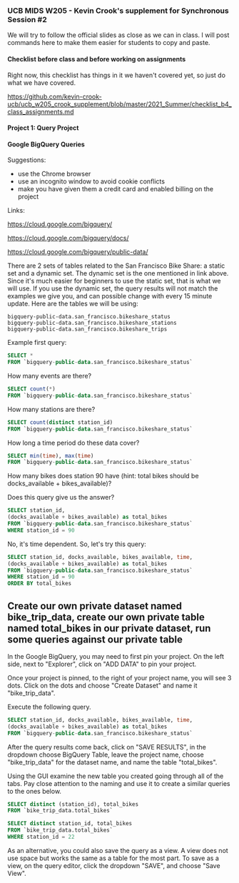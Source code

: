 ### UCB MIDS W205 - Kevin Crook's supplement for Synchronous Session #2

We will try to follow the official slides as close as we can in class.  I will post commands here to make them easier for students to copy and paste.

#### Checklist before class and before working on assignments

Right now, this checklist has things in it we haven't covered yet, so just do what we have covered.

https://github.com/kevin-crook-ucb/ucb_w205_crook_supplement/blob/master/2021_Summer/checklist_b4_class_assignments.md

#### Project 1: Query Project

#### Google BigQuery Queries

Suggestions:
* use the Chrome browser
* use an incognito window to avoid cookie conflicts
* make you have given them a credit card and enabled billing on the project

Links:

https://cloud.google.com/bigquery/

https://cloud.google.com/bigquery/docs/

https://cloud.google.com/bigquery/public-data/

There are 2 sets of tables related to the San Francisco Bike Share: a static set and a dynamic set.  The dynamic set is the one mentioned in link above.  Since it's much easier for beginners to use the static set, that is what we will use.  If you use the dynamic set, the query results will not match the examples we give you, and can possible change with every 15 minute update.  Here are the tables we will be using:

```
bigquery-public-data.san_francisco.bikeshare_status
bigquery-public-data.san_francisco.bikeshare_stations
bigquery-public-data.san_francisco.bikeshare_trips
```

Example first query:
```sql
SELECT *
FROM `bigquery-public-data.san_francisco.bikeshare_status`
```

How many events are there?
```sql
SELECT count(*)
FROM `bigquery-public-data.san_francisco.bikeshare_status`
```

How many stations are there?
```sql
SELECT count(distinct station_id)
FROM `bigquery-public-data.san_francisco.bikeshare_status`
```

How long a time period do these data cover?
```sql
SELECT min(time), max(time)
FROM `bigquery-public-data.san_francisco.bikeshare_status`
```

How many bikes does station 90 have (hint: total bikes should be docks_available + bikes_available)?

Does this query give us the answer?
```sql
SELECT station_id, 
(docks_available + bikes_available) as total_bikes
FROM `bigquery-public-data.san_francisco.bikeshare_status`
WHERE station_id = 90
```

No, it's time dependent.  So, let's try this query:
```sql
SELECT station_id, docks_available, bikes_available, time, 
(docks_available + bikes_available) as total_bikes
FROM `bigquery-public-data.san_francisco.bikeshare_status`
WHERE station_id = 90
ORDER BY total_bikes
```

## Create our own private dataset named bike_trip_data, create our own private table named total_bikes in our private dataset, run some queries against our private table

In the Google BigQuery, you may need to first pin your project.  On the left side, next to "Explorer", click on "ADD DATA" to pin your project.

Once your project is pinned, to the right of your project name, you will see 3 dots.  Click on the dots and choose "Create Dataset" and name it "bike_trip_data".

Execute the following query.  

```sql
SELECT station_id, docks_available, bikes_available, time, 
(docks_available + bikes_available) as total_bikes
FROM `bigquery-public-data.san_francisco.bikeshare_status`
```

After the query results come back, click on "SAVE RESULTS", in the dropdown choose BigQuery Table, leave the project name, choose "bike_trip_data" for the dataset name, and name the table "total_bikes".

Using the GUI examine the new table you created going through all of the tabs.  Pay close attention to the naming and use it to create a similar queries to the ones below.

```sql
SELECT distinct (station_id), total_bikes
FROM `bike_trip_data.total_bikes`
```

```sql
SELECT distinct station_id, total_bikes
FROM `bike_trip_data.total_bikes`
WHERE station_id = 22
```
 
As an alternative, you could also save the query as a view.  A view does not use space but works the same as a table for the most part.  To save as a view, on the query editor, click the dropdown "SAVE", and choose "Save View".
 
